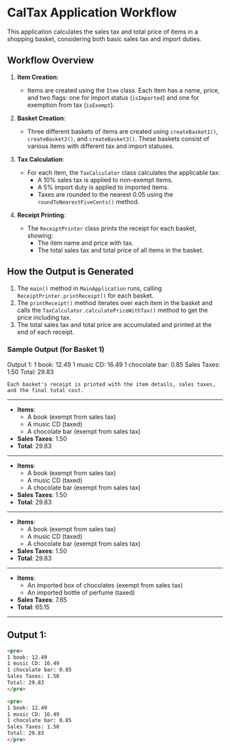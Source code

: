 # CalTax Application Workflow

This application calculates the sales tax and total price of items in a shopping basket, considering both basic sales tax and import duties.

## Workflow Overview

1. **Item Creation**: 
   - Items are created using the `Item` class. Each item has a name, price, and two flags: one for import status (`isImported`) and one for exemption from tax (`isExempt`).
   
2. **Basket Creation**:
   - Three different baskets of items are created using `createBasket1()`, `createBasket2()`, and `createBasket3()`. These baskets consist of various items with different tax and import statuses.

3. **Tax Calculation**:
   - For each item, the `TaxCalculator` class calculates the applicable tax:
     - A 10% sales tax is applied to non-exempt items.
     - A 5% import duty is applied to imported items.
     - Taxes are rounded to the nearest 0.05 using the `roundToNearestFiveCents()` method.

4. **Receipt Printing**:
   - The `ReceiptPrinter` class prints the receipt for each basket, showing:
     - The item name and price with tax.
     - The total sales tax and total price of all items in the basket.

## How the Output is Generated

1. The `main()` method in `MainApplication` runs, calling `ReceiptPrinter.printReceipt()` for each basket.
2. The `printReceipt()` method iterates over each item in the basket and calls the `TaxCalculator.calculatePriceWithTax()` method to get the price including tax.
3. The total sales tax and total price are accumulated and printed at the end of each receipt.

### Sample Output (for Basket 1)

Output 1: 1 book: 12.49 1 music CD: 16.49 1 chocolate bar: 0.85 Sales Taxes: 1.50 Total: 29.83
```vbnet
Each basket's receipt is printed with the item details, sales taxes, and the final total cost.
```

---


- **Items**: 
  - A book (exempt from sales tax)
  - A music CD (taxed)
  - A chocolate bar (exempt from sales tax)
- **Sales Taxes**: 1.50
- **Total**: 29.83

---


- **Items**: 
  - A book (exempt from sales tax)
  - A music CD (taxed)
  - A chocolate bar (exempt from sales tax)
- **Sales Taxes**: 1.50
- **Total**: 29.83

---


- **Items**: 
  - A book (exempt from sales tax)
  - A music CD (taxed)
  - A chocolate bar (exempt from sales tax)
- **Sales Taxes**: 1.50
- **Total**: 29.83

---




- **Items**:
  - An imported box of chocolates (exempt from sales tax)
  - An imported bottle of perfume (taxed)
- **Sales Taxes**: 7.65
- **Total**: 65.15

---


## Output 1:

```html
<pre>
1 book: 12.49
1 music CD: 16.49
1 chocolate bar: 0.85
Sales Taxes: 1.50
Total: 29.83
</pre>
```


```html
<pre>
1 book: 12.49
1 music CD: 16.49
1 chocolate bar: 0.85
Sales Taxes: 1.50
Total: 29.83
</pre>

